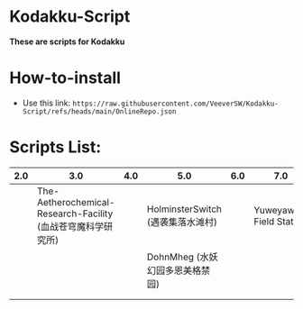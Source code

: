 # Kodakku-Script

**These are scripts for Kodakku**


# How-to-install


- Use this link: `https://raw.githubusercontent.com/VeeverSW/Kodakku-Script/refs/heads/main/OnlineRepo.json`

#

# Scripts List:


| 2.0 | 3.0 | 4.0 | 5.0 | 6.0 | 7.0|
| - | - | - | - | - | - |
|   | The-Aetherochemical-Research-Facility (血战苍穹魔科学研究所)  |   | HolminsterSwitch (遇袭集落水滩村) |   | Yuweyawata Field Station |
|   |   |   | DohnMheg (水妖幻园多恩美格禁园)  |   |  |
|   |   |   |   |   |  |
|   |   |   |   |   |  |
